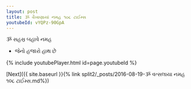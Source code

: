```yaml
---
layout: post
title: ૐ વૈખાણાયાં નમહ ૧૦૮ ટાઈમ્સ
youtubeId: vYQPz-90GpA
---
```

 
 
 ૐ સહસ્ર બહાવે નમહ  
 
 -  જેનો હજારો હાથ છે 
 
  
 
  
 
 
 
 
 
 


{% include youtubePlayer.html id=page.youtubeId %}
 
[Next]({{ site.baseurl }}{% link  split2/_posts/2016-08-19-ૐ વત્સલાયા નમહ ૧૦૮ ટાઈમ્સ.md%})
 
